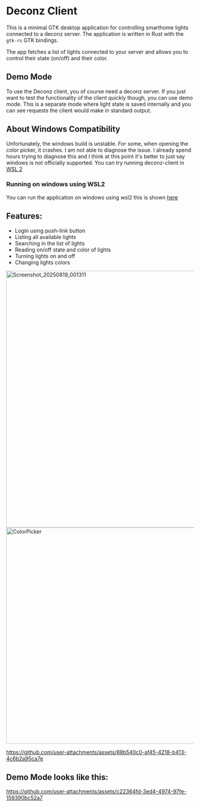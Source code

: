 # Deconz Client

This is a minimal GTK desktop application for controlling smarthome lights connected to a deconz server.
The application is written in Rust with the `gtk-rs` GTK bindings.

The app fetches a list of lights connected to your server and allows you to control their state (on/off) and their color.

## Demo Mode

To use the Deconz client, you of course need a deconz server. If you just want to test the functionality of the client quickly though, you can use demo mode. This is a separate mode where light state is saved internally and you can see requests the client would make in standard output.

## About Windows Compatibility

Unfortunately, the windows build is unstable. For some, when opening the color picker, it crashes. I am not able to diagnose the issue. I already spend hours trying to diagnose this and I think at this point it's better to just say windows is not officially supported. You can try running deconz-client in [WSL 2](https://learn.microsoft.com/en-us/windows/wsl/tutorials/gui-apps)

### Running on windows using WSL2

You can run the application on windows using wsl2 this is shown [here](wsl.md)

## Features:

- Login using push-link button
- Listing all available lights
- Searching in the list of lights
- Reading on/off state and color of lights
- Turning lights on and off
- Changing lights colors

<img width="656" height="688" alt="Screenshot_20250819_001311" src="https://github.com/user-attachments/assets/d60f8e7c-1c7f-41d1-b34e-9d8d9db2ac24" />
<img width="791" height="579" alt="ColorPicker" src="https://github.com/user-attachments/assets/b5f3d3d9-f07f-4dad-983d-4ceec1c50962" />

https://github.com/user-attachments/assets/88b540c0-af45-4218-b413-4c6b2a95ca7e



## Demo Mode looks like this:
https://github.com/user-attachments/assets/c22364fd-3ed4-4974-97fe-159390bc52a7


